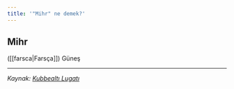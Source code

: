 ```yaml
---
title: '"Mihr" ne demek?'
---
```


## Mihr
([[farsca|Farsça]]) Güneş

---
*Kaynak: [Kubbealtı Lugatı](https://www.lugatim.com/s/mihr)*